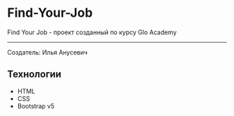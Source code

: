 # Find-Your-Job
Find Your Job -  проект созданный по курсу Glo Academy
____
Создатель: Илья Анусевич
## Технологии
- HTML
- CSS
- Bootstrap v5
